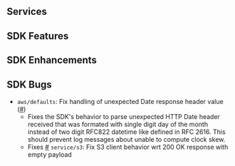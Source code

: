 Services
---

SDK Features
---

SDK Enhancements
---

SDK Bugs
---
* `aws/defaults`: Fix handling of unexpected Date response header value ([#](https://github.com/aws/aws-sdk-go-v2/pull/560))
  * Fixes the SDK's behavior to parse unexpected HTTP Date header received that was formated with single digit day of the month instead of two digit RFC822 datetime like defined in RFC 2616. This should prevent log messages about unable to compute clock skew.
  * Fixes [#](https://github.com/aws/aws-sdk-go-v2/issues/556)
`service/s3`: Fix S3 client behavior wrt 200 OK response with empty payload
